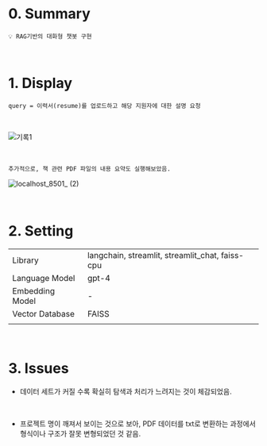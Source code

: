 # 0. Summary

    💡 RAG기반의 대화형 챗봇 구현

<br>

# 1. Display

    query = 이력서(resume)를 업로드하고 해당 지원자에 대한 설명 요청

<br>

![기록1](https://github.com/KJH0406/Langchain_study/assets/109582129/dd4329da-3c44-42ff-83d6-50b1b28793b6)

<br>

    추가적으로, 책 관련 PDF 파일의 내용 요약도 실행해보았음.

![localhost_8501_ (2)](https://github.com/KJH0406/Langchain_study/assets/109582129/4b153424-ad70-4f0f-8b18-f25fd67b7d89)

<br>

# 2. Setting

|                 |                                                 |
| --------------- | ----------------------------------------------- |
| Library         | langchain, streamlit, streamlit_chat, faiss-cpu |
| Language Model  | gpt-4                                           |
| Embedding Model | -                                               |
| Vector Database | FAISS                                           |
|                 |                                                 |

<br>

# 3. Issues

- 데이터 세트가 커질 수록 확실히 탐색과 처리가 느려지는 것이 체감되었음.

<br>

- 프로젝트 명이 깨져서 보이는 것으로 보아, PDF 데이터를 txt로 변환하는 과정에서 형식이나 구조가 잘못 변형되었던 것 같음.
